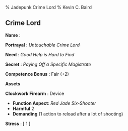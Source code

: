 % Jadepunk Crime Lord
% Kevin C. Baird

## Crime Lord

**Name**
:

**Portrayal**
: *Untouchable Crime Lord*

**Need**
: *Good Help is Hard to Find*

**Secret**
: *Paying Off a Specific Magistrate*

**Competence Bonus**
: Fair (+2)

**Assets**

**Clockwork Firearm**
: Device

- **Function Aspect**: *Red Jade Six-Shooter*
- **Harmful** 2
- **Demanding** (1 action to reload after a lot of shooting)

**Stress**
: [ 1 ]
